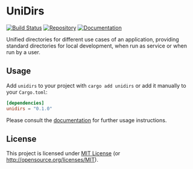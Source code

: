 # UniDirs

[![Build Status][build-img]][build-url]
[![Repository][crates-img]][crates-url]
[![Documentation][doc-img]][doc-url]

[build-img]: https://img.shields.io/github/actions/workflow/status/dnaka91/unidirs/ci.yml?branch=main&style=for-the-badge
[build-url]: https://github.com/dnaka91/unidirs/actions?query=workflow%3ACI
[crates-img]: https://img.shields.io/crates/v/unidirs?style=for-the-badge
[crates-url]: https://crates.io/crates/unidirs
[doc-img]: https://img.shields.io/badge/docs.rs-unidirs-4d76ae?style=for-the-badge
[doc-url]: https://docs.rs/unidirs

Unified directories for different use cases of an application, providing standard directories for local development, when run as service or when run by a user.

## Usage

Add `unidirs` to your project with `cargo add unidirs` or add it manually to your `Cargo.toml`:

```toml
[dependencies]
unidirs = "0.1.0"
```

Please consult the [documentation][doc-url] for further usage instructions.

## License

This project is licensed under [MIT License](LICENSE) (or <http://opensource.org/licenses/MIT>).
